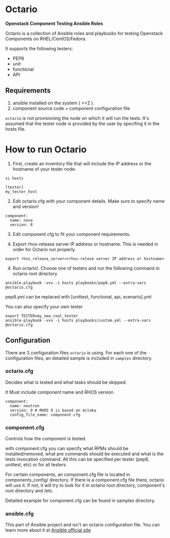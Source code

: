# Octario

**Openstack Component Testing Ansible Roles**

Octario is a collection of Ansible roles and playbooks for testing Openstack Components on RHEL/CentOS/Fedora.

It supports the following testers:

* PEP8
* unit
* functional
* API

## Requirements

1. ansible installed on the system ( >=2 ).
2. component source code + component configuration file

`octario` is not provisioning the node on which it will run the tests. It's assumed
that the tester node is provided by the user by specifing it in the hosts file.

# How to run Octario

1. First, create an inventory file that will include the IP address or the hostname of your tester node.

```
vi hosts

[tester]
my_tester_host
```

2. Edit octario.cfg with your component details. Make sure to specify name and version!

```
component:
  name: nova
  version: 8
```

3. Edit component.cfg to fit your component requirements.

4. Export rhos-release server IP address or hostname. This is needed in order for Octario run properly.

```
export rhos_release_server=<rhos-relese server IP address or hostname>
```

4. Run octario!. Choose one of testers and run the following command in octario root directory

```
ansible-playbook -vvv -i hosts playbooks/pep8.yml --extra-vars @octario.cfg
```

pep8.yml can be replaced with [unittest, functional, api, scenario].yml

You can also specify your own tester

```
export TESTER=my_new_cool_tester
ansible-playbook -vvv -i hosts playbooks/custom.yml --extra-vars @octario.cfg
```

## Configuration

There are 3 configuration files `octario` is using.
For each one of the configuration files, an detailed sample is included in `samples` directory.

### octario.cfg

Decides what is tested and what tasks should be skipped.

It Must include component name and RHOS version.

```
component:
  name: neutron
  version: 9 # RHOS 9 is based on mitaka
  config_file_name: component.cfg
```

### component.cfg

Controls how the component is tested.

with component.cfg you can specify what RPMs should be installed/removed, what pre commands
should be executed and what is the tests invocation command. All this can be specified per
tester (pep8, unittest, etc) or for all testers.

For certain components, an component.cfg file is located in components_config/<rhos release> directory.
If there is a component.cfg file there, octario will use it. If not, it will try to look for it in octario
root directory, component's root directory and /etc.

Detailed example for component.cfg can be found in samples directory.

### ansible.cfg

This part of Ansible project and isn't an octario configuration file.
You can learn more about it at [Ansible official site](http://docs.ansible.com/ansible/intro_configuration.html)
